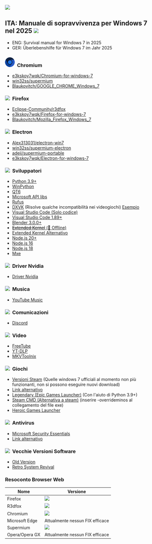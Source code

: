 <img src="http://pngimg.com/uploads/windows_logos/windows_logos_PNG37.png" width="64"></img>

## ITA: Manuale di sopravvivenza per Windows 7 nel 2025 ![](https://img.shields.io/badge/Windows_7-Forever-green)
- ENG: Survival manual for Windows 7 in 2025 
- GER: Überlebenshilfe für Windows 7 im Jahr 2025

### <img src="https://github.com/Alex313031/Thorium/raw/refs/heads/main/logos/NEW/thorium.svg" width="32"></img>&nbsp; Chromium
- [e3kskoy7wqk/Chromium-for-windows-7](https://github.com/e3kskoy7wqk/Chromium-for-windows-7)
- [win32ss/supermium](https://github.com/win32ss/supermium)
- [Blaukovitch/GOOGLE_CHROME_Windows_7](https://github.com/Blaukovitch/GOOGLE_CHROME_Windows_7)

### <img src="https://logodownload.org/wp-content/uploads/2019/11/firefox-logo-1.png" width="32"></img>&nbsp; Firefox
- [Eclipse-Community/r3dfox](https://github.com/Eclipse-Community/r3dfox)
- [e3kskoy7wqk/Firefox-for-windows-7](https://github.com/e3kskoy7wqk/Firefox-for-windows-7)
- [Blaukovitch/Mozilla_Firefox_Windows_7](https://github.com/Blaukovitch/Mozilla_Firefox_Windows_7)

### <img src="https://github.com/Alex313031/Thorium/raw/refs/heads/main/logos/STAGING/electron.svg" width="32"></img>&nbsp; Electron
- [Alex313031/electron-win7](https://github.com/Alex313031/electron-win7)
- [win32ss/supermium-electron](https://github.com/win32ss/supermium-electron)
- [adeii/supermium-portable](https://github.com/adeii/supermium-portable/releases/tag/E29)
- [e3kskoy7wqk/Electron-for-windows-7](https://github.com/e3kskoy7wqk/Electron-for-windows-7)

### <img src="http://www.pngall.com/wp-content/uploads/5/Linux-Logo-PNG-File.png" width="32"></img>&nbsp; Sviluppatori
- [Python 3.9+](https://github.com/adang1345/PythonWin7)
- [WinPython](https://github.com/winpython/winpython)
- [QT6](https://github.com/crystalidea/qt6windows7)
- [Microsoft API libs](https://github.com/Blaukovitch/API-MS-WIN_XP)
- [Rufus](https://github.com/Alex313031/rufus-win7)
- [DXVK](https://github.com/doitsujin/dxvk) (Risolve qualche incompatibilità nei videogiochi) [Esempio](http://neonfloppy.sytes.net/blog/2021-03-01/)
- [Visual Studio Code (Solo codice)](https://github.com/Alex313031/vscode-win7)
- [Visual Studio Code 1.89+](https://github.com/e3kskoy7wqk/vscode-for-windows-7/)
- [Blender 3.0.0+](https://github.com/nalexandru/BlenderCompat/)
- [~~Extended Kernel~~ (🔴 Offline)](http://www.dotexe.cf/extended/)
- [Extended Kernel Alternativo](https://web.archive.org/web/20241006001741/https://www.dotexe.cf/extended/)
- [Node.js 20+](https://git.randomserver.top/aiek/nodejs7/)
- [Node.js 16](https://github.com/Alex313031/node16-win7)
- [Node.js 18](https://github.com/Alex313031/node18-win7)
- [Mxe](https://github.com/jpsdr/mxe-Windows-7)

### <img src="https://external-content.duckduckgo.com/iu/?u=https%3A%2F%2Fimages.hdqwalls.com%2Fdownload%2Fnvidia-brand-logo-2-2932x2932.jpg&f=1&nofb=1&ipt=d9da06e1cb409103dbc0c7c573abba68f5d0d4d7bb6edb69409813f361f432a1" width="32"></img>&nbsp; Driver Nvidia
- [Driver Nvidia](https://icedrive.net/s/x3iRyTB1TVZX4NQaTxB6z13XZvSu)

### <img src="https://static.vecteezy.com/system/resources/previews/017/395/384/original/youtube-music-icon-free-png.png" width="32"></img>&nbsp; Musica
- [YouTube Music](https://github.com/MrDick004/Windows-7-Apps/releases/tag/YoutubeMusic)

### <img src="https://external-content.duckduckgo.com/iu/?u=https%3A%2F%2Fwww.freepnglogos.com%2Fuploads%2Femail-logo-png-30.png&f=1&nofb=1&ipt=fed364f245149b80e3b435e8f2d895aa605005be4caca801ff3d0ff203180954" width="32"></img>&nbsp; Comunicazioni
- [Discord](https://github.com/Blaukovitch/GOOGLE_CHROME_Windows_7/releases/tag/discord)

### <img src="https://static.vecteezy.com/system/resources/previews/024/983/592/original/youtube-logo-transparent-free-png.png" width="32"></img>&nbsp; Video
- [FreeTube](https://github.com/MrDick004/Windows-7-Apps/releases/tag/FreeTube)
- [YT-DLP](https://github.com/nicolaasjan/yt-dlp/releases)
- [MKVToolnix](https://github.com/jpsdr/MKVToolnix-Windows-7/releases)

### <img src="https://purepng.com/public/uploads/large/purepng.com-joystickgamepadgame-controlhandheld-controllervideo-games-controllerjoystick-1701528353777vdrm3.png" width="32"></img>&nbsp; Giochi
- [Versioni Steam](https://mega.nz/folder/GRlSCZwY#0qCL7SJkYllwkSr8RAZMYg) (Quelle windows 7 ufficiali al momento non più funzionanti, non si possono eseguire nuovi download)
- [Link alternativo](https://archive.org/details/steam-clients)
- [Legendary (Epic Games Launcher)](https://github.com/derrod/legendary) (Con l'aiuto di Python 3.9+)
- [Steam CMD (Alternativa a steam)](https://developer.valvesoftware.com/wiki/SteamCMD#Windows) (inserire -overrideminos al collegamento del file exe)
- [Heroic Games Launcher](https://github.com/adeii/supermium-portable/releases/tag/H218)

### <img src="http://www.pngall.com/wp-content/uploads/2016/06/Virus-Transparent.png" width="32"></img>&nbsp; Antivirus 
- [Microsoft Security Essentials](https://www.microsoft.com/en-us/download/details.aspx?id=29942&lc=1033)
- [Link alternativo](https://github.com/MrDick004/Snippets/blob/main/WIN7/MSEInstall.exe)

### <img src="https://cdn.pixabay.com/photo/2020/05/01/18/49/floppy-disk-5118649_1280.png" width="32"></img>&nbsp; Vecchie Versioni Software 
- [Old Version](http://www.oldversion.com/)
- [Retro System Revival](https://retrosystemsrevival.blogspot.com/p/final-versions-of-working-software-on.html)

### Resoconto Browser Web

Nome                         | Versione                                                                        |  
-----------------------------|---------------------------------------------------------------------------------|
Firefox                      | ![](https://img.shields.io/github/v/release/e3kskoy7wqk/Firefox-for-windows-7)     |              
R3dfox                       | ![](https://img.shields.io/github/v/release/Eclipse-Community/r3dfox)     |         
Chromium                     | ![](https://img.shields.io/github/v/release/e3kskoy7wqk/Chromium-for-windows-7)  |        
Microsoft Edge               | Attualmente nessun FIX efficace                                                 |         
Supermium                    | ![](https://img.shields.io/github/v/release/win32ss/supermium)           |   
Opera/Opera GX               | Attualmente nessun FIX efficace                                                 |


                     






